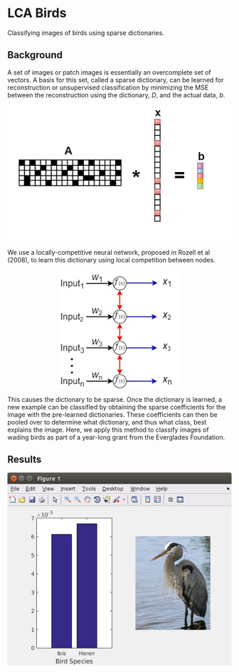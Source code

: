 # LCA Birds
Classifying images of birds using sparse dictionaries. 

## Background
A set of images or patch images is essentially an overcomplete set of vectors. A basis for this set, called a sparse dictionary, can be learned for reconstruction or unsupervised classification by minimizing the MSE between the reconstruction using the dictionary, *D*, and the actual data, *b*.

<div style="text-align:center"><img src ="https://github.com/MichaelTeti/LCA_Sparse_Coding_WadingBirds/blob/master/ax%3Db.jpg" /></div>

We use a locally-competitive neural network, proposed in Rozell et al (2008), to learn this dictionary using local competition between nodes.

<div style="text-align:center"><img src ="https://github.com/MichaelTeti/LCA_Sparse_Coding_WadingBirds/blob/master/LCA1.jpg" /></div>

This causes the dictionary to be sparse. Once the dictionary is learned, a new example can be classified by obtaining the sparse coefficients for the image with the pre-learned dictionaries. These coefficients can then be pooled over to determine what dictionary, and thus what class, best explains the image. Here, we apply this method to classify images of wading birds as part of a year-long grant from the Everglades Foundation.  

## Results
![alt tag](https://github.com/MichaelTeti/LCA_Sparse_Coding_WadingBirds/blob/master/bargraph.png)
